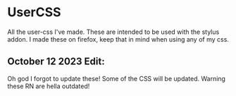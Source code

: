 # UserCSS
All the user-css I've made. These are intended to be used with the stylus addon. I made these on firefox, keep that in mind when using any of my css.


## October 12 2023 Edit:
Oh god I forgot to update these! Some of the CSS will be updated. Warning these RN are hella outdated!
